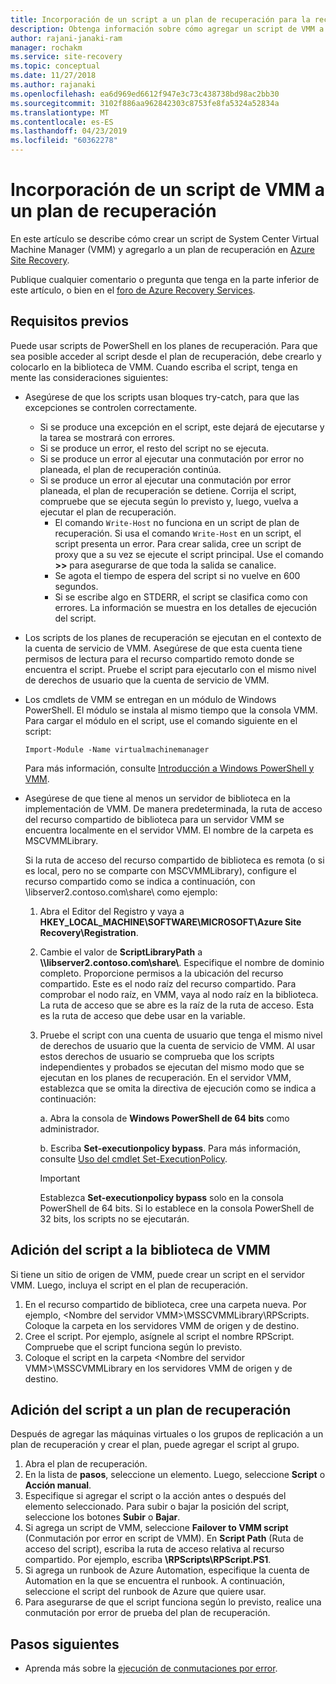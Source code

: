 ```yaml
---
title: Incorporación de un script a un plan de recuperación para la recuperación ante desastres con Azure Site Recovery | Microsoft Docs
description: Obtenga información sobre cómo agregar un script de VMM a un plan de recuperación para la recuperación ante desastres de máquinas virtuales de Hyper-V en nubes de VMM.
author: rajani-janaki-ram
manager: rochakm
ms.service: site-recovery
ms.topic: conceptual
ms.date: 11/27/2018
ms.author: rajanaki
ms.openlocfilehash: ea6d969ed6612f947e3c73c438738bd98ac2bb30
ms.sourcegitcommit: 3102f886aa962842303c8753fe8fa5324a52834a
ms.translationtype: MT
ms.contentlocale: es-ES
ms.lasthandoff: 04/23/2019
ms.locfileid: "60362278"
---
```

# <a name="add-a-vmm-script-to-a-recovery-plan"></a>Incorporación de un script de VMM a un plan de recuperación

En este artículo se describe cómo crear un script de System Center Virtual Machine Manager (VMM) y agregarlo a un plan de recuperación en [Azure Site Recovery](site-recovery-overview.md).

Publique cualquier comentario o pregunta que tenga en la parte inferior de este artículo, o bien en el [foro de Azure Recovery Services](https://social.msdn.microsoft.com/forums/azure/home?forum=hypervrecovmgr).

## <a name="prerequisites"></a>Requisitos previos

Puede usar scripts de PowerShell en los planes de recuperación. Para que sea posible acceder al script desde el plan de recuperación, debe crearlo y colocarlo en la biblioteca de VMM. Cuando escriba el script, tenga en mente las consideraciones siguientes:

* Asegúrese de que los scripts usan bloques try-catch, para que las excepciones se controlen correctamente.
    - Si se produce una excepción en el script, este dejará de ejecutarse y la tarea se mostrará con errores.
    - Si se produce un error, el resto del script no se ejecuta.
    - Si se produce un error al ejecutar una conmutación por error no planeada, el plan de recuperación continúa.
    - Si se produce un error al ejecutar una conmutación por error planeada, el plan de recuperación se detiene. Corrija el script, compruebe que se ejecuta según lo previsto y, luego, vuelva a ejecutar el plan de recuperación.
        - El comando `Write-Host` no funciona en un script de plan de recuperación. Si usa el comando `Write-Host` en un script, el script presenta un error. Para crear salida, cree un script de proxy que a su vez se ejecute el script principal. Use el comando **\>\>** para asegurarse de que toda la salida se canalice.
        - Se agota el tiempo de espera del script si no vuelve en 600 segundos.
        - Si se escribe algo en STDERR, el script se clasifica como con errores. La información se muestra en los detalles de ejecución del script.

* Los scripts de los planes de recuperación se ejecutan en el contexto de la cuenta de servicio de VMM. Asegúrese de que esta cuenta tiene permisos de lectura para el recurso compartido remoto donde se encuentra el script. Pruebe el script para ejecutarlo con el mismo nivel de derechos de usuario que la cuenta de servicio de VMM.
* Los cmdlets de VMM se entregan en un módulo de Windows PowerShell. El módulo se instala al mismo tiempo que la consola VMM. Para cargar el módulo en el script, use el comando siguiente en el script: 

    `Import-Module -Name virtualmachinemanager`

    Para más información, consulte [Introducción a Windows PowerShell y VMM](https://technet.microsoft.com/library/hh875013.aspx).
* Asegúrese de que tiene al menos un servidor de biblioteca en la implementación de VMM. De manera predeterminada, la ruta de acceso del recurso compartido de biblioteca para un servidor VMM se encuentra localmente en el servidor VMM. El nombre de la carpeta es MSCVMMLibrary.

  Si la ruta de acceso del recurso compartido de biblioteca es remota (o si es local, pero no se comparte con MSCVMMLibrary), configure el recurso compartido como se indica a continuación, con \\libserver2.contoso.com\share\ como ejemplo:
  
  1. Abra el Editor del Registro y vaya a **HKEY_LOCAL_MACHINE\SOFTWARE\MICROSOFT\Azure Site Recovery\Registration**.

  1. Cambie el valor de **ScriptLibraryPath** a **\\\libserver2.contoso.com\share\\**. Especifique el nombre de dominio completo. Proporcione permisos a la ubicación del recurso compartido. Este es el nodo raíz del recurso compartido. Para comprobar el nodo raíz, en VMM, vaya al nodo raíz en la biblioteca. La ruta de acceso que se abre es la raíz de la ruta de acceso. Esta es la ruta de acceso que debe usar en la variable.

  1. Pruebe el script con una cuenta de usuario que tenga el mismo nivel de derechos de usuario que la cuenta de servicio de VMM. Al usar estos derechos de usuario se comprueba que los scripts independientes y probados se ejecutan del mismo modo que se ejecutan en los planes de recuperación. En el servidor VMM, establezca que se omita la directiva de ejecución como se indica a continuación:

      a. Abra la consola de **Windows PowerShell de 64 bits** como administrador.
     
     b. Escriba **Set-executionpolicy bypass**. Para más información, consulte [Uso del cmdlet Set-ExecutionPolicy](https://technet.microsoft.com/library/ee176961.aspx).

     > [!IMPORTANT]
     > Establezca **Set-executionpolicy bypass** solo en la consola PowerShell de 64 bits. Si lo establece en la consola PowerShell de 32 bits, los scripts no se ejecutarán.

## <a name="add-the-script-to-the-vmm-library"></a>Adición del script a la biblioteca de VMM

Si tiene un sitio de origen de VMM, puede crear un script en el servidor VMM. Luego, incluya el script en el plan de recuperación.

1. En el recurso compartido de biblioteca, cree una carpeta nueva. Por ejemplo, \<Nombre del servidor VMM>\MSSCVMMLibrary\RPScripts. Coloque la carpeta en los servidores VMM de origen y de destino.
1. Cree el script. Por ejemplo, asígnele al script el nombre RPScript. Compruebe que el script funciona según lo previsto.
1. Coloque el script en la carpeta \<Nombre del servidor VMM>\MSSCVMMLibrary en los servidores VMM de origen y de destino.

## <a name="add-the-script-to-a-recovery-plan"></a>Adición del script a un plan de recuperación

Después de agregar las máquinas virtuales o los grupos de replicación a un plan de recuperación y crear el plan, puede agregar el script al grupo.

1. Abra el plan de recuperación.
1. En la lista de **pasos**, seleccione un elemento. Luego, seleccione **Script** o **Acción manual**.
1. Especifique si agregar el script o la acción antes o después del elemento seleccionado. Para subir o bajar la posición del script, seleccione los botones **Subir** o **Bajar**.
1. Si agrega un script de VMM, seleccione **Failover to VMM script** (Conmutación por error en script de VMM). En **Script Path** (Ruta de acceso del script), escriba la ruta de acceso relativa al recurso compartido. Por ejemplo, escriba **\RPScripts\RPScript.PS1**.
1. Si agrega un runbook de Azure Automation, especifique la cuenta de Automation en la que se encuentra el runbook. A continuación, seleccione el script del runbook de Azure que quiere usar.
1. Para asegurarse de que el script funciona según lo previsto, realice una conmutación por error de prueba del plan de recuperación.


## <a name="next-steps"></a>Pasos siguientes
* Aprenda más sobre la [ejecución de conmutaciones por error](site-recovery-failover.md).

